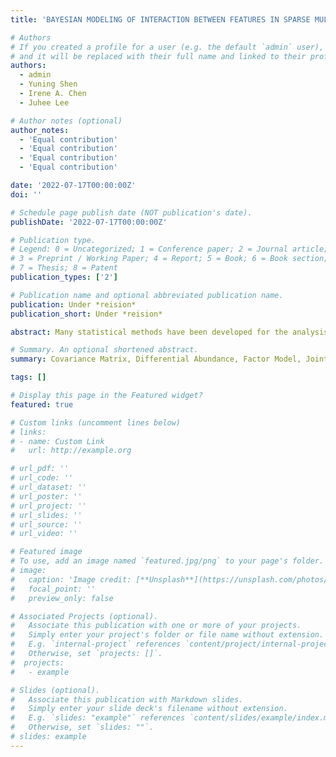 ```yaml
---
title: 'BAYESIAN MODELING OF INTERACTION BETWEEN FEATURES IN SPARSE MULTIVARIATE COUNT DATA WITH APPLICATION TO MICROBIOME STUDY'

# Authors
# If you created a profile for a user (e.g. the default `admin` user), write the username (folder name) here
# and it will be replaced with their full name and linked to their profile.
authors:
  - admin
  - Yuning Shen 
  - Irene A. Chen
  - Juhee Lee

# Author notes (optional)
author_notes:
  - 'Equal contribution'
  - 'Equal contribution'
  - 'Equal contribution'
  - 'Equal contribution'

date: '2022-07-17T00:00:00Z'
doi: ''

# Schedule page publish date (NOT publication's date).
publishDate: '2022-07-17T00:00:00Z'

# Publication type.
# Legend: 0 = Uncategorized; 1 = Conference paper; 2 = Journal article;
# 3 = Preprint / Working Paper; 4 = Report; 5 = Book; 6 = Book section;
# 7 = Thesis; 8 = Patent
publication_types: ['2']

# Publication name and optional abbreviated publication name.
publication: Under *reision*
publication_short: Under *reision*

abstract: Many statistical methods have been developed for the analysis of microbial community profiles, but due to the complexity of typical microbiome measurements, inference of interactions between microbial features remains challenging. We develop a Bayesian zero-inflated rounded log-normal kernel method to model interaction between microbial features in a community using multivariate count data in the presence of covariates and excess zeros. The model carefully constructs the interaction structure by imposing joint sparsity on the covariance matrix of the kernel and obtains a reliable estimate of the structure with a small sample size. The model also includes zero inflation to account for excess zeros observed in data and infers differential abundance of microbial features associated with covariates through log-linear regression. We provide simulation studies and real data analysis examples to demonstrate the developed model.  Comparison of the model to a simpler model and popular alternatives in simulation studies shows that in addition to an added and important insight on the feature interaction, it yields superior parameter estimates and model fit in various settings. 

# Summary. An optional shortened abstract.
summary: Covariance Matrix, Differential Abundance, Factor Model, Joint Sparsity, Multivariate Count Data, Rounded Kernel Model, Zero Inflation.

tags: []

# Display this page in the Featured widget?
featured: true

# Custom links (uncomment lines below)
# links:
# - name: Custom Link
#   url: http://example.org

# url_pdf: ''
# url_code: ''
# url_dataset: ''
# url_poster: ''
# url_project: ''
# url_slides: ''
# url_source: ''
# url_video: ''

# Featured image
# To use, add an image named `featured.jpg/png` to your page's folder.
# image:
#   caption: 'Image credit: [**Unsplash**](https://unsplash.com/photos/pLCdAaMFLTE)'
#   focal_point: ''
#   preview_only: false

# Associated Projects (optional).
#   Associate this publication with one or more of your projects.
#   Simply enter your project's folder or file name without extension.
#   E.g. `internal-project` references `content/project/internal-project/index.md`.
#   Otherwise, set `projects: []`.
#  projects:
#   - example

# Slides (optional).
#   Associate this publication with Markdown slides.
#   Simply enter your slide deck's filename without extension.
#   E.g. `slides: "example"` references `content/slides/example/index.md`.
#   Otherwise, set `slides: ""`.
# slides: example
---
```

